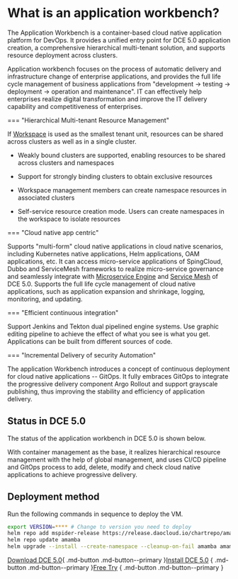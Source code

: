 # What is an application workbench?

The Application Workbench is a container-based cloud native application platform for DevOps. It provides a unified entry point for DCE 5.0 application creation, a comprehensive hierarchical multi-tenant solution, and supports resource deployment across clusters.

Application workbench focuses on the process of automatic delivery and infrastructure change of enterprise applications, and provides the full life cycle management of business applications from "development -> testing -> deployment -> operation and maintenance". IT can effectively help enterprises realize digital transformation and improve the IT delivery capability and competitiveness of enterprises.

=== "Hierarchical Multi-tenant Resource Management"

If [Workspace](../../ghippo/user-guide/workspace/ws-folder.md) is used as the smallest tenant unit, resources can be shared across clusters as well as in a single cluster.

- Weakly bound clusters are supported, enabling resources to be shared across clusters and namespaces

- Support for strongly binding clusters to obtain exclusive resources

- Workspace management members can create namespace resources in associated clusters

- Self-service resource creation mode. Users can create namespaces in the workspace to isolate resources

<!--![]()screenshots-->

=== "Cloud native app centric"

Supports "multi-form" cloud native applications in cloud native scenarios, including Kubernetes native applications, Helm applications, OAM applications, etc. It can access micro-service applications of SpingCloud, Dubbo and ServiceMesh frameworks to realize micro-service governance and seamlessly integrate with [Microservice Engine](../../skoala/intro/what.md) and [Service Mesh](../../mspider/intro/what.md) of DCE 5.0. Supports the full life cycle management of cloud native applications, such as application expansion and shrinkage, logging, monitoring, and updating.

<!--![]()screenshots-->

=== "Efficient continuous integration"

Support Jenkins and Tekton dual pipelined engine systems. Use graphic editing pipeline to achieve the effect of what you see is what you get. Applications can be built from different sources of code.

<!--![]()screenshots-->

=== "Incremental Delivery of security Automation"

The application Workbench introduces a concept of continuous deployment for cloud native applications -- GitOps. It fully embraces GitOps to integrate the progressive delivery component Argo Rollout and support grayscale publishing, thus improving the stability and efficiency of application delivery.

<!--![]()screenshots-->


## Status in DCE 5.0

The status of the application workbench in DCE 5.0 is shown below.

<!--![]()screenshots-->

With container management as the base, it realizes hierarchical resource management with the help of global management, and uses CI/CD pipeline and GitOps process to add, delete, modify and check cloud native applications to achieve progressive delivery.

## Deployment method

Run the following commands in sequence to deploy the VM.

```bash
export VERSION=**** # Change to version you need to deploy
helm repo add mspider-release https://release.daocloud.io/chartrepo/amamba
helm repo update amamba
helm upgrade --install --create-namespace --cleanup-on-fail amamba amamba-release/amamba -n amamba-system --version=${VERSION}
```

[Download DCE 5.0](../../download/dce5.md){ .md-button .md-button--primary }[Install DCE 5.0](../../install/intro.md) { .md-button .md-button--primary }[Free Try](../../dce/license0.md) { .md-button .md-button--primary }
